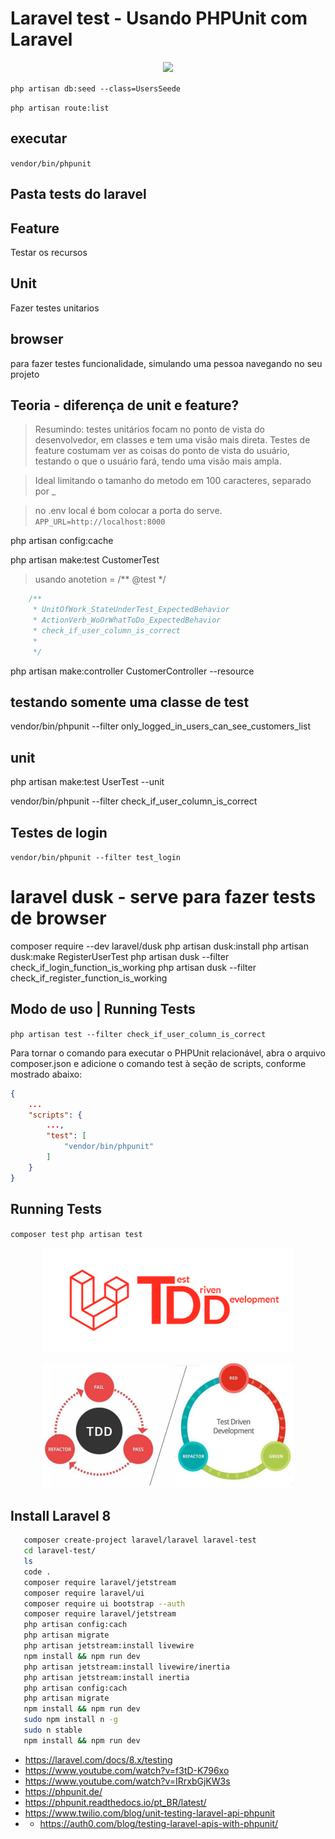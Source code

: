 # Laravel test - Usando PHPUnit com Laravel

<p align="center"><a href="https://laravel.com" target="_blank"><img src="https://raw.githubusercontent.com/laravel/art/master/logo-lockup/5%20SVG/2%20CMYK/1%20Full%20Color/laravel-logolockup-cmyk-red.svg" width="400"></a></p>

`php artisan db:seed --class=UsersSeede`

`php artisan route:list`

## executar 

`vendor/bin/phpunit`

## Pasta tests do laravel

## Feature
Testar os recursos

## Unit
Fazer testes unitarios

## browser
para fazer testes funcionalidade, simulando uma pessoa navegando no seu projeto

## Teoria - diferença de unit e feature?
> Resumindo: testes unitários focam no ponto de vista do desenvolvedor, em classes e tem uma visão mais direta. Testes de feature costumam ver as coisas do ponto de vista do usuário, testando o que o usuário fará, tendo uma visão mais ampla.

> Ideal limitando o tamanho do metodo em 100 caracteres, separado por _

> no .env local é bom colocar a porta do serve. 
`APP_URL=http://localhost:8000`

php artisan config:cache

php artisan make:test CustomerTest

> usando anotetion = /** @test */

```php
    /**
     * UnitOfWork_StateUnderTest_ExpectedBehavior
     * ActionVerb_WoOrWhatToDo_ExpectedBehavior
     * check_if_user_column_is_correct
     * 
     */
```

php artisan make:controller CustomerController --resource

## testando somente uma classe de test

vendor/bin/phpunit --filter only_logged_in_users_can_see_customers_list

## unit

php artisan make:test UserTest --unit

vendor/bin/phpunit --filter check_if_user_column_is_correct

## Testes de login

`vendor/bin/phpunit --filter test_login`

# laravel dusk - serve para fazer tests de browser
composer require --dev laravel/dusk
php artisan dusk:install
php artisan dusk:make RegisterUserTest
php artisan dusk --filter check_if_login_function_is_working
php artisan dusk --filter check_if_register_function_is_working

## Modo de uso | Running Tests
`php artisan test --filter check_if_user_column_is_correct`



Para tornar o comando para executar o PHPUnit relacionável, abra o arquivo composer.json e adicione o comando test à seção de scripts, conforme mostrado abaixo:

```json
{
    ...
    "scripts": {
        ...,
        "test": [
            "vendor/bin/phpunit"
        ]
    }
}
```

## Running Tests
`composer test`
`php artisan test`

<p align="center"><a href="https://laravel.com" target="_blank"><img src="tdd.png" width="400"></a></p>
<p align="center"><a href="https://laravel.com" target="_blank"><img src="ciclo.jpg" width="400"></a></p>

## Install Laravel 8
```sh
   composer create-project laravel/laravel laravel-test
   cd laravel-test/
   ls
   code .
   composer require laravel/jetstream
   composer require laravel/ui
   composer require ui bootstrap --auth
   composer require laravel/jetstream
   php artisan config:cach
   php artisan migrate
   php artisan jetstream:install livewire
   npm install && npm run dev
   php artisan jetstream:install livewire/inertia
   php artisan jetstream:install inertia
   php artisan config:cach
   php artisan migrate
   npm install && npm run dev
   sudo npm install n -g
   sudo n stable
   npm install && npm run dev
```   

- https://laravel.com/docs/8.x/testing
- https://www.youtube.com/watch?v=f3tD-K796xo
- https://www.youtube.com/watch?v=IRrxbGjKW3s
- https://phpunit.de/
- https://phpunit.readthedocs.io/pt_BR/latest/
- https://www.twilio.com/blog/unit-testing-laravel-api-phpunit
- - https://auth0.com/blog/testing-laravel-apis-with-phpunit/